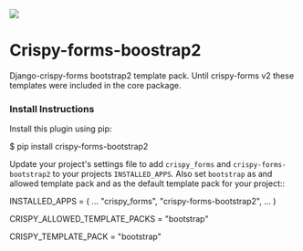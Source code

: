 ![](https://github.com/django-crispy-forms/crispy-forms-bootstrap2/workflows/crispy-forms-bootstrap2/badge.svg)

# Crispy-forms-boostrap2

Django-crispy-forms bootstrap2 template pack. Until crispy-forms v2 these
templates were included in the core package.

### Install Instructions

Install this plugin using pip:

$ pip install crispy-forms-bootstrap2

Update your project's settings file to add `crispy_forms` and 
`crispy-forms-bootstrap2` to your projects `INSTALLED_APPS`. Also set 
`bootstrap` as and allowed template pack and as the default template pack for 
your project::

INSTALLED_APPS = (
    ...
    "crispy_forms",
    "crispy-forms-bootstrap2",
    ...
)

CRISPY_ALLOWED_TEMPLATE_PACKS = "bootstrap"

CRISPY_TEMPLATE_PACK = "bootstrap"
